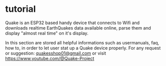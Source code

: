 # tutorial

Quake is an ESP32 based handy device that connects to Wifi and downloads realtime EarthQuakes data available online, parse them and display "almost real time" on it's display.

In this section are stored all helpful informations such as usermanuals, faq, how to, in order to let user stat up a Quake device properly.
For any request or suggestion: quakesshop01@gmail.com or visit https://www.youtube.com/@Quake-Project
